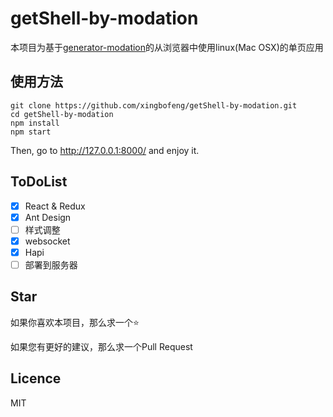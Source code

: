 # getShell-by-modation
本项目为基于[generator-modation](https://github.com/knownsec/generator-modation)的从浏览器中使用linux(Mac OSX)的单页应用

## 使用方法
```
git clone https://github.com/xingbofeng/getShell-by-modation.git
cd getShell-by-modation
npm install
npm start
```

Then, go to http://127.0.0.1:8000/ and enjoy it.
## ToDoList
- [x] React & Redux
- [x] Ant Design
- [ ] 样式调整
- [x] websocket
- [x] Hapi
- [ ] 部署到服务器

## Star
如果你喜欢本项目，那么求一个:star:

如果您有更好的建议，那么求一个Pull Request
## Licence
MIT

